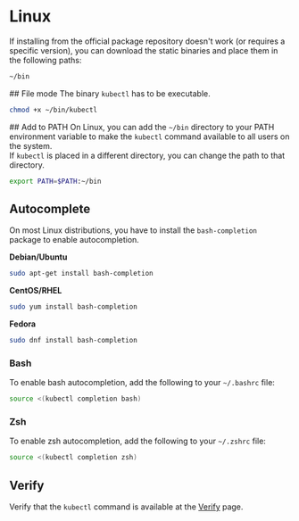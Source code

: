 # Linux
If installing from the official package repository doesn't work (or requires a specific version), you can download the static binaries and place them in the following paths:

```bash
~/bin
```

## File mode
The binary `kubectl` has to be executable.

```bash
chmod +x ~/bin/kubectl
```

## Add to PATH
On Linux, you can add the `~/bin` directory to your PATH environment variable to make the `kubectl` command available to all users on the system.  
If `kubectl` is placed in a different directory, you can change the path to that directory.

```bash
export PATH=$PATH:~/bin
```

## Autocomplete

On most Linux distributions, you have to install the `bash-completion` package to enable autocompletion.

**Debian/Ubuntu**

```bash
sudo apt-get install bash-completion
```

**CentOS/RHEL**

```bash
sudo yum install bash-completion
```

**Fedora**

```bash
sudo dnf install bash-completion
```

### Bash
To enable bash autocompletion, add the following to your `~/.bashrc` file:

```bash
source <(kubectl completion bash)
```

### Zsh
To enable zsh autocompletion, add the following to your `~/.zshrc` file:

```bash
source <(kubectl completion zsh)
```

## Verify
Verify that the `kubectl` command is available at the [Verify](setup/client-setup/verify/) page.